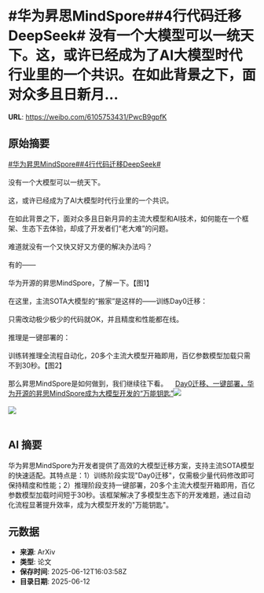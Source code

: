 # #华为昇思MindSpore##4行代码迁移DeepSeek# 没有一个大模型可以一统天下。这，或许已经成为了AI大模型时代行业里的一个共识。在如此背景之下，面对众多且日新月...

**URL**: https://weibo.com/6105753431/PwcB9gpfK

## 原始摘要

<a href="https://m.weibo.cn/search?containerid=231522type%3D1%26t%3D10%26q%3D%23%E5%8D%8E%E4%B8%BA%E6%98%87%E6%80%9DMindSpore%23&amp;extparam=%23%E5%8D%8E%E4%B8%BA%E6%98%87%E6%80%9DMindSpore%23" data-hide=""><span class="surl-text">#华为昇思MindSpore#</span></a><a href="https://m.weibo.cn/search?containerid=231522type%3D1%26t%3D10%26q%3D%234%E8%A1%8C%E4%BB%A3%E7%A0%81%E8%BF%81%E7%A7%BBDeepSeek%23&amp;extparam=%234%E8%A1%8C%E4%BB%A3%E7%A0%81%E8%BF%81%E7%A7%BBDeepSeek%23" data-hide=""><span class="surl-text">#4行代码迁移DeepSeek#</span></a> <br><br>没有一个大模型可以一统天下。<br><br>这，或许已经成为了AI大模型时代行业里的一个共识。<br><br>在如此背景之下，面对众多且日新月异的主流大模型和AI技术，如何能在一个框架、生态下去体验，却成了开发者们“老大难”的问题。<br><br>难道就没有一个又快又好又方便的解决办法吗？<br><br>有的——<br><br>华为开源的昇思MindSpore，了解一下。【图1】<br><br>在这里，主流SOTA大模型的“搬家”是这样的——训练Day0迁移：<br><br>只需改动极少极少的代码就OK，并且精度和性能都在线。<br><br>推理是一键部署的：<br><br>训练转推理全流程自动化，20多个主流大模型开箱即用，百亿参数模型加载只需不到30秒。【图2】<br><br>那么昇思MindSpore是如何做到，我们继续往下看。<a href="https://weibo.cn/sinaurl?u=https%3A%2F%2Fmp.weixin.qq.com%2Fs%2FF4HQzW_a3O-NAkMfc8zkbw" data-hide=""><span class="url-icon"><img style="width: 1rem;height: 1rem" src="https://h5.sinaimg.cn/upload/2015/09/25/3/timeline_card_small_web_default.png" referrerpolicy="no-referrer"></span><span class="surl-text">Day0迁移、一键部署，华为开源的昇思MindSpore成为大模型开发的“万能钥匙”</span></a><img style="" src="https://tvax1.sinaimg.cn/large/006Fd7o3ly1i2clu5skzsj30u00gwwim.jpg" referrerpolicy="no-referrer"><br><br><img style="" src="https://tvax3.sinaimg.cn/large/006Fd7o3ly1i2clu1x1v2j30u00k5tcy.jpg" referrerpolicy="no-referrer"><br><br>

## AI 摘要

华为昇思MindSpore为开发者提供了高效的大模型迁移方案，支持主流SOTA模型的快速适配。其特点是：1）训练阶段实现"Day0迁移"，仅需极少量代码修改即可保持精度和性能；2）推理阶段支持一键部署，20多个主流大模型开箱即用，百亿参数模型加载时间短于30秒。该框架解决了多模型生态下的开发难题，通过自动化流程显著提升效率，成为大模型开发的"万能钥匙"。

## 元数据

- **来源**: ArXiv
- **类型**: 论文
- **保存时间**: 2025-06-12T16:03:58Z
- **目录日期**: 2025-06-12
